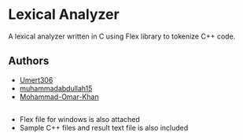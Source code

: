
# Lexical Analyzer

A lexical analyzer written in C using Flex library to tokenize C++ code.

## Authors

- [Umert306](https://github.com/Umert306)
- [muhammadabdullah15](https://github.com/muhammadabdullah15)
- [Mohammad-Omar-Khan](https://github.com/Mohammad-Omar-Khan)

## 
- Flex file for windows is also attached
- Sample C++ files and result text file is also included
